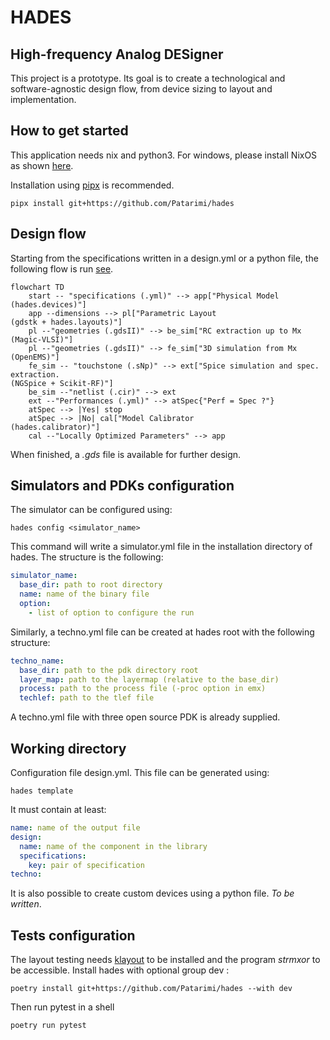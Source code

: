 # HADES

## High-frequency Analog DESigner

This project is a prototype. Its goal is to create a technological and
software-agnostic design flow, from device sizing to layout and implementation.

## How to get started

This application needs nix and python3. For windows, please install NixOS as shown [here](https://nixos.wiki/wiki/WSL).

Installation using [pipx](https://pipx.pypa.io/stable/) is recommended.

```shell
pipx install git+https://github.com/Patarimi/hades
```

## Design flow

Starting from the specifications written in a design.yml or a python file, the following flow is run [see](#working-directory).

```mermaid
flowchart TD
    start -- "specifications (.yml)" --> app["Physical Model
(hades.devices)"]
    app --dimensions --> pl["Parametric Layout
(gdstk + hades.layouts)"]
    pl --"geometries (.gdsII)" --> be_sim["RC extraction up to Mx
(Magic-VLSI)"]
    pl --"geometries (.gdsII)" --> fe_sim["3D simulation from Mx
(OpenEMS)"]
    fe_sim -- "touchstone (.sNp)" --> ext["Spice simulation and spec. extraction.
(NGSpice + Scikit-RF)"]
    be_sim --"netlist (.cir)" --> ext
    ext --"Performances (.yml)" --> atSpec{"Perf = Spec ?"}
    atSpec --> |Yes| stop
    atSpec --> |No| cal["Model Calibrator
(hades.calibrator)"]
    cal --"Locally Optimized Parameters" --> app
```

When finished, a _.gds_ file is available for further design.

## Simulators and PDKs configuration

The simulator can be configured using:

```shell
hades config <simulator_name>
```

This command will write a simulator.yml file in the installation directory of hades.
The structure is the following:

```yaml
simulator_name:
  base_dir: path to root directory
  name: name of the binary file
  option:
    - list of option to configure the run
```

Similarly, a techno.yml file can be created at hades root with the following structure:

```yaml
techno_name:
  base_dir: path to the pdk directory root
  layer_map: path to the layermap (relative to the base_dir)
  process: path to the process file (-proc option in emx)
  techlef: path to the tlef file
```

A techno.yml file with three open source PDK is already supplied.

## Working directory

Configuration file design.yml. This file can be generated using:

```shell
hades template
```

It must contain at least:

```yaml
name: name of the output file
design:
  name: name of the component in the library
  specifications:
    key: pair of specification
techno:
```

It is also possible to create custom devices using a python file. *To be written*.

## Tests configuration

The layout testing needs [klayout](http://www.klayout.de) to be installed and the program *strmxor* to be accessible.
Install hades with optional group dev :

```shell
poetry install git+https://github.com/Patarimi/hades --with dev
```

Then run pytest in a shell

```shell
poetry run pytest
```
